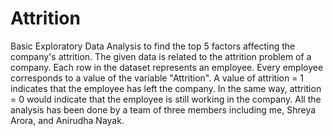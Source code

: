 # Attrition
Basic Exploratory Data Analysis to find the top 5 factors affecting the company's attrition. 
The given data is related to the attrition problem of a company. Each row in the dataset represents an employee. Every employee corresponds to a value of the variable "Attrition". A value of attrition = 1 indicates that the employee has left the company. In the same way, attrition = 0 would indicate that the employee is still working in the company.  All the analysis has been done by a team of three members including me, Shreya Arora, and Anirudha Nayak.
